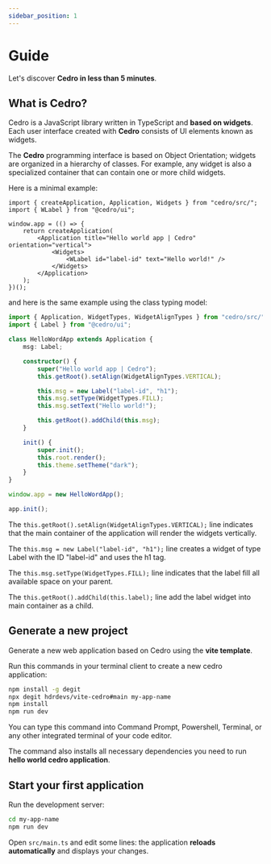 ```yaml
---
sidebar_position: 1
---
```


# Guide

Let's discover **Cedro in less than 5 minutes**.

## What is Cedro?

Cedro is a JavaScript library written in TypeScript and **based on widgets**. Each user interface created with **Cedro** consists of UI elements known as widgets.

The **Cedro** programming interface is based on Object Orientation; widgets are organized in a hierarchy of classes. For example, any widget is also a specialized container that can contain one or more child widgets.

Here is a minimal example:

```tsx title="src/main.tsx"
import { createApplication, Application, Widgets } from "cedro/src/";
import { WLabel } from "@cedro/ui";

window.app = (() => {
    return createApplication(
        <Application title="Hello world app | Cedro" orientation="vertical">
            <Widgets>
                <WLabel id="label-id" text="Hello world!" />
            </Widgets>
        </Application>
    );
})();
```

and here is the same example using the class typing model:

```ts title="src/main.ts"
import { Application, WidgetTypes, WidgetAlignTypes } from "cedro/src/";
import { Label } from "@cedro/ui";

class HelloWordApp extends Application {
    msg: Label;

    constructor() {
        super("Hello world app | Cedro");
        this.getRoot().setAlign(WidgetAlignTypes.VERTICAL);

        this.msg = new Label("label-id", "h1");
        this.msg.setType(WidgetTypes.FILL);
        this.msg.setText("Hello world!");

        this.getRoot().addChild(this.msg);
    }

    init() {
        super.init();
        this.root.render();
        this.theme.setTheme("dark");
    }
}

window.app = new HelloWordApp();

app.init();
```

The `this.getRoot().setAlign(WidgetAlignTypes.VERTICAL);` line indicates that the main container of the application will render the widgets vertically.

The `this.msg = new Label("label-id", "h1");` line creates a widget of type Label with the ID "label-id" and uses the h1 tag.

The `this.msg.setType(WidgetTypes.FILL);` line indicates that the label fill all available space on your parent.

The `this.getRoot().addChild(this.label);` line add the label widget into main container as a child.

## Generate a new project

Generate a new web application based on Cedro using the **vite template**.

Run this commands in your terminal client to create a new cedro application:

```bash
npm install -g degit
npx degit hdrdevs/vite-cedro#main my-app-name
npm install
npm run dev
```

You can type this command into Command Prompt, Powershell, Terminal, or any other integrated terminal of your code editor.

The command also installs all necessary dependencies you need to run **hello world cedro application**.

## Start your first application

Run the development server:

```bash
cd my-app-name
npm run dev
```

Open `src/main.ts` and edit some lines: the application **reloads automatically** and displays your changes.
